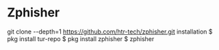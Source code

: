 # Zphisher

git clone --depth=1 https://github.com/htr-tech/zphisher.git
installation
$ pkg install tur-repo
$ pkg install zphisher
$ zphisher
